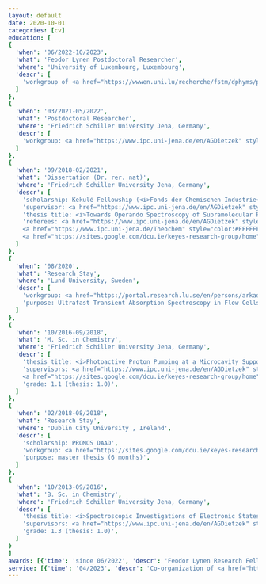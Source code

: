 ```yaml
---
layout: default
date: 2020-10-01
categories: [cv]
education: [
{
  'when': '06/2022-10/2023',
  'what': 'Feodor Lynen Postdoctoral Researcher',
  'where': 'University of Luxembourg, Luxembourg',
  'descr': [
    'workgroup of <a href="https://wwwen.uni.lu/recherche/fstm/dphyms/people/alexandre_tkatchenko" style="color:#FFFFFF;"><i>Prof. A. Tkatchenko</i></a>',
  ]
},
{
  'when': '03/2021-05/2022',
  'what': 'Postdoctoral Researcher',
  'where': 'Friedrich Schiller University Jena, Germany',
  'descr': [
    'workgroup: <a href="https://www.ipc.uni-jena.de/en/AGDietzek" style="color:#FFFFFF;"><i>Prof. B. Dietzek-Ivanšić</i></a>',
  ]
},
{
  'when': '09/2018-02/2021',
  'what': 'Dissertation (Dr. rer. nat)',
  'where': 'Friedrich Schiller University Jena, Germany',
  'descr': [
    'scholarship: Kekulé Fellowship (<i>Fonds der Chemischen Industrie</i>)',
    'supervisor: <a href="https://www.ipc.uni-jena.de/en/AGDietzek" style="color:#FFFFFF;"><i>Prof. B. Dietzek-Ivanšić</i></a>',
    'thesis title: <i>Towards Operando Spectroscopy of Supramolecular Photocatalysts – A Case Study on Ru-dppz-derived Systems</i>',
    'referees: <a href="https://www.ipc.uni-jena.de/en/AGDietzek" style="color:#FFFFFF;"><i>Prof. B. Dietzek-Ivanšić</i></a>, 
    <a href="https://www.ipc.uni-jena.de/Theochem" style="color:#FFFFFF;"><i>Prof. S. Gräfe</i></a>, 
    <a href="https://sites.google.com/dcu.ie/keyes-research-group/home" style="color:#FFFFFF;"><i>Prof. T. Keyes</i></a>',
  ]
},
{
  'when': '08/2020',
  'what': 'Research Stay',
  'where': 'Lund University, Sweden',
  'descr': [
    'workgroup: <a href="https://portal.research.lu.se/en/persons/arkady-yartsev" style="color:#FFFFFF;"><i>Prof. A. Yartsev</i></a>',
    'purpose: Ultrafast Transient Absorption Spectroscopy in Flow Cells to study the Reaction Dynamics of photoexcited Ru(II) complexes with Triethylamine (2 weeks)',
  ]
},
{
  'when': '10/2016-09/2018',
  'what': 'M. Sc. in Chemistry',
  'where': 'Friedrich Schiller University Jena, Germany',
  'descr': [
    'thesis title: <i>Photoactive Proton Pumping at a Microcavity Supported Lipid Bilayer</i>',
    'supervisors: <a href="https://www.ipc.uni-jena.de/en/AGDietzek" style="color:#FFFFFF;"><i>Prof. B. Dietzek-Ivanšić</i></a>,
    <a href="https://sites.google.com/dcu.ie/keyes-research-group/home" style="color:#FFFFFF;"><i>Prof. T. Keyes</i></a>',
    'grade: 1.1 (thesis: 1.0)',
  ]
},
{
  'when': '02/2018-08/2018',
  'what': 'Research Stay',
  'where': 'Dublin City University , Ireland',
  'descr': [
    'scholarship: PROMOS DAAD',
    'workgroup: <a href="https://sites.google.com/dcu.ie/keyes-research-group/home" style="color:#FFFFFF;"><i>Prof. T. Keyes</i></a>',
    'purpose: master thesis (6 months)',
  ]
},
{
  'when': '10/2013-09/2016',
  'what': 'B. Sc. in Chemistry',
  'where': 'Friedrich Schiller University Jena, Germany',
  'descr': [
    'thesis title: <i>Spectroscopic Investigations of Electronic States of Copper(I)–*4H*-Imidazolate Coordination Compounds</i>',
    'supervisors: <a href="https://www.ipc.uni-jena.de/en/AGDietzek" style="color:#FFFFFF;"><i>Prof. B. Dietzek-Ivanšić</i></a>, <i>Dr. M. Schulz</i>',
    'grade: 1.3 (thesis: 1.0)',
  ]
}
]
awards: [{'time': 'since 06/2022', 'descr': 'Feodor Lynen Research Fellowship (<i>Alexander von Humboldt Foundation</i>)'},]
service: [{'time': '04/2023', 'descr': 'Co-organization of <a href="https://estml.github.io/">ESTML 2023</a> Workshop in Levi, Finland'}]
---
```

